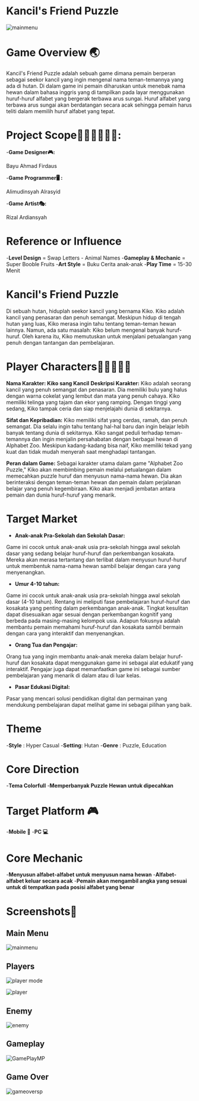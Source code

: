 # Kancil's Friend Puzzle
![mainmenu](https://user-images.githubusercontent.com/118440652/209903274-2b7b5ae6-e931-41a4-9912-4b90814af370.PNG)

# Game Overview 🌏
Kancil's Friend Puzzle adalah sebuah game dimana pemain berperan sebagai seekor kancil yang ingin mengenal nama teman-temannya yang ada di hutan. Di dalam game ini pemain diharuskan untuk menebak nama hewan dalam bahasa inggris yang di tampilkan pada layar menggunakan huruf-huruf alfabet yang bergerak terbawa arus sungai. Huruf alfabet yang terbawa arus sungai akan berdatangan secara acak sehingga pemain harus teliti dalam memilih huruf alfabet yang tepat.

# Project Scope🙋🏻‍♀️🙋🏻‍♂️:

-**Game Designer🎮:**

Bayu Ahmad Firdaus

-**Game Programmer🖥️ :**

Alimudinsyah Alrasyid

-**Game Artist🎭:**

Rizal Ardiansyah

# Reference or Influence
-**Level Design** = Swap Letters - Animal Names
-**Gameplay & Mechanic** = Super Booble Fruits
-**Art Style** = Buku Cerita anak-anak
-**Play Time** = 15-30 Menit

# Kancil's Friend Puzzle
Di sebuah hutan, hiduplah seekor kancil yang bernama Kiko. Kiko adalah kancil yang penasaran dan penuh semangat. Meskipun hidup di tengah hutan yang luas, Kiko merasa ingin tahu tentang teman-teman hewan lainnya. Namun, ada satu masalah: Kiko belum mengenal banyak huruf-huruf. Oleh karena itu, Kiko memutuskan untuk menjalani petualangan yang penuh dengan tantangan dan pembelajaran.

# Player Characters👩🏻‍💻👩‍💻

**Nama Karakter: Kiko sang Kancil**
**Deskripsi Karakter:**
Kiko adalah seorang kancil yang penuh semangat dan penasaran. Dia memiliki bulu yang halus dengan warna cokelat yang lembut dan mata yang penuh cahaya. Kiko memiliki telinga yang tajam dan ekor yang ramping. Dengan tinggi yang sedang, Kiko tampak ceria dan siap menjelajahi dunia di sekitarnya.

**Sifat dan Kepribadian:**
Kiko memiliki sifat yang cerdas, ramah, dan penuh semangat. Dia selalu ingin tahu tentang hal-hal baru dan ingin belajar lebih banyak tentang dunia di sekitarnya. Kiko sangat peduli terhadap teman-temannya dan ingin menjalin persahabatan dengan berbagai hewan di Alphabet Zoo. Meskipun kadang-kadang bisa naif, Kiko memiliki tekad yang kuat dan tidak mudah menyerah saat menghadapi tantangan.

**Peran dalam Game:**
Sebagai karakter utama dalam game "Alphabet Zoo Puzzle," Kiko akan membimbing pemain melalui petualangan dalam memecahkan puzzle huruf dan menyusun nama-nama hewan. Dia akan berinteraksi dengan teman-teman hewan dan pemain dalam perjalanan belajar yang penuh kegembiraan. Kiko akan menjadi jembatan antara pemain dan dunia huruf-huruf yang menarik.

# Target Market
- **Anak-anak Pra-Sekolah dan Sekolah Dasar:**

Game ini cocok untuk anak-anak usia pra-sekolah hingga awal sekolah dasar yang sedang belajar huruf-huruf dan perkembangan kosakata. Mereka akan merasa tertantang dan terlibat dalam menyusun huruf-huruf untuk membentuk nama-nama hewan sambil belajar dengan cara yang menyenangkan.

- **Umur 4-10 tahun:**

Game ini cocok untuk anak-anak usia pra-sekolah hingga awal sekolah dasar (4-10 tahun). Rentang ini meliputi fase pembelajaran huruf-huruf dan kosakata yang penting dalam perkembangan anak-anak. Tingkat kesulitan dapat disesuaikan agar sesuai dengan perkembangan kognitif yang berbeda pada masing-masing kelompok usia. Adapun fokusnya adalah membantu pemain memahami huruf-huruf dan kosakata sambil bermain dengan cara yang interaktif dan menyenangkan.

- **Orang Tua dan Pengajar:**

Orang tua yang ingin membantu anak-anak mereka dalam belajar huruf-huruf dan kosakata dapat menggunakan game ini sebagai alat edukatif yang interaktif. Pengajar juga dapat memanfaatkan game ini sebagai sumber pembelajaran yang menarik di dalam atau di luar kelas.

- **Pasar Edukasi Digital:**

Pasar yang mencari solusi pendidikan digital dan permainan yang mendukung pembelajaran dapat melihat game ini sebagai pilihan yang baik.

# Theme
-**Style** : Hyper Casual
-**Setting**: Hutan
-**Genre** : Puzzle, Education

# Core Direction
-**Tema Colorfull**
-**Memperbanyak Puzzle Hewan untuk dipecahkan**

# Target Platform 🎮
-**Mobile 📱**
-**PC 💻**

# Core Mechanic
-**Menyusun alfabet-alfabet untuk menyusun nama hewan**
-**Alfabet-alfabet keluar secara acak**
-**Pemain akan mengambil angka yang sesuai untuk di tempatkan pada posisi alfabet yang benar**

# Screenshots🌆
## Main Menu
![mainmenu](https://user-images.githubusercontent.com/118440652/209903462-ccc3af46-76df-4e6b-b060-b24861e4fc69.PNG)

## Players
![player mode](https://user-images.githubusercontent.com/118440652/209903496-ddfc7b9c-bdb7-4e0a-b5a3-63d9ba32ace3.PNG)

![player](https://user-images.githubusercontent.com/118440652/209903508-dc4b1c91-7b16-45b4-904d-f53d12fb4ec3.PNG)

## Enemy
![enemy](https://user-images.githubusercontent.com/118440652/209903688-8b4eae37-9373-440e-b765-19cb12a9d876.PNG)


## Gameplay
![GamePlayMP](https://user-images.githubusercontent.com/118440652/209903557-696f2d0f-9a2a-466d-9644-708d6309448a.PNG)

## Game Over
![gameoversp](https://user-images.githubusercontent.com/118440652/209904020-55bd90f0-67db-4035-8f1b-5d2b483cea9a.PNG)
